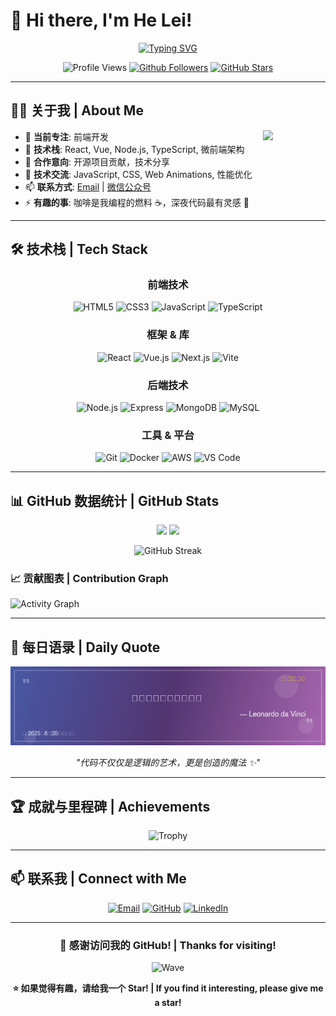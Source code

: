 # 🚀 Hi there, I'm He Lei! 

<div align="center">
  
[![Typing SVG](https://readme-typing-svg.herokuapp.com?font=Fira+Code&size=22&duration=3000&pause=1000&color=58A6FF&background=0D111700&center=true&vCenter=true&width=600&lines=%E5%89%8D%E7%AB%AF%E5%BC%80%E5%8F%91%E5%B7%A5%E7%A8%8B%E5%B8%88;Frontend+Developer;React+%7C+Vue+%7C+TypeScript;%E5%BE%AE%E5%89%8D%E7%AB%AF%E6%9E%B6%E6%9E%84%E4%B8%93%E5%AE%B6;%E5%BC%80%E6%BA%90%E9%A1%B9%E7%9B%AE%E8%B4%A1%E7%8C%AE%E8%80%85;%E5%92%96%E5%95%A1%E9%A9%B1%E5%8A%A8%E7%9A%84%E4%BB%A3%E7%A0%81%E8%89%BA%E6%9C%AF%E5%AE%B6+%E2%98%95)](https://git.io/typing-svg)

![Profile Views](https://komarev.com/ghpvc/?username=DueKer&color=brightgreen&style=flat-square)
[![Github Followers](https://img.shields.io/github/followers/DueKer?color=06FFA5&logo=github&style=flat-square)](https://github.com/DueKer)
[![GitHub Stars](https://img.shields.io/github/stars/DueKer?color=FFD700&logo=github&style=flat-square)](https://github.com/DueKer)

</div>

---

## 🧑‍💻 关于我 | About Me

<img align="right" src="https://media.giphy.com/media/M9gbBd9nbDrOTu1Mqx/giphy.gif" width="100">

- 🔭 **当前专注**: 前端开发
- 🌱 **技术栈**: React, Vue, Node.js, TypeScript, 微前端架构
- 👯 **合作意向**: 开源项目贡献，技术分享
- 💬 **技术交流**: JavaScript, CSS, Web Animations, 性能优化
- 📫 **联系方式**: [Email](mailto:1216504560@qq.com) | [微信公众号](link)
- ⚡ **有趣的事**: 咖啡是我编程的燃料 ☕，深夜代码最有灵感 🌙

---

## 🛠️ 技术栈 | Tech Stack

<div align="center">

### 前端技术
![HTML5](https://img.shields.io/badge/-HTML5-E34F26?style=for-the-badge&logo=html5&logoColor=white)
![CSS3](https://img.shields.io/badge/-CSS3-1572B6?style=for-the-badge&logo=css3&logoColor=white)
![JavaScript](https://img.shields.io/badge/-JavaScript-F7DF1E?style=for-the-badge&logo=javascript&logoColor=black)
![TypeScript](https://img.shields.io/badge/-TypeScript-3178C6?style=for-the-badge&logo=typescript&logoColor=white)

### 框架 & 库
![React](https://img.shields.io/badge/-React-61DAFB?style=for-the-badge&logo=react&logoColor=black)
![Vue.js](https://img.shields.io/badge/-Vue.js-4FC08D?style=for-the-badge&logo=vue.js&logoColor=white)
![Next.js](https://img.shields.io/badge/-Next.js-000000?style=for-the-badge&logo=next.js&logoColor=white)
![Vite](https://img.shields.io/badge/-Vite-646CFF?style=for-the-badge&logo=vite&logoColor=white)

### 后端技术
![Node.js](https://img.shields.io/badge/-Node.js-339933?style=for-the-badge&logo=node.js&logoColor=white)
![Express](https://img.shields.io/badge/-Express-000000?style=for-the-badge&logo=express&logoColor=white)
![MongoDB](https://img.shields.io/badge/-MongoDB-47A248?style=for-the-badge&logo=mongodb&logoColor=white)
![MySQL](https://img.shields.io/badge/-MySQL-4479A1?style=for-the-badge&logo=mysql&logoColor=white)

### 工具 & 平台
![Git](https://img.shields.io/badge/-Git-F05032?style=for-the-badge&logo=git&logoColor=white)
![Docker](https://img.shields.io/badge/-Docker-2496ED?style=for-the-badge&logo=docker&logoColor=white)
![AWS](https://img.shields.io/badge/-AWS-232F3E?style=for-the-badge&logo=amazon-aws&logoColor=white)
![VS Code](https://img.shields.io/badge/-VS%20Code-007ACC?style=for-the-badge&logo=visual-studio-code&logoColor=white)

</div>

---

## 📊 GitHub 数据统计 | GitHub Stats

<div align="center">
  
<img height="180em" src="https://github-readme-stats.vercel.app/api?username=DueKer&show_icons=true&theme=tokyonight&include_all_commits=true&count_private=true"/>
<img height="180em" src="https://github-readme-stats.vercel.app/api/top-langs/?username=DueKer&layout=compact&langs_count=8&theme=tokyonight"/>

</div>

<div align="center">
  
![GitHub Streak](https://github-readme-streak-stats.herokuapp.com/?user=DueKer&theme=tokyonight)

</div>

### 📈 贡献图表 | Contribution Graph
![Activity Graph](https://github-readme-activity-graph.cyclic.app/graph?username=DueKer&theme=tokyo-night)

---

## 🎯 每日语录 | Daily Quote

<div align="center">

<!-- 每日语录将通过GitHub Actions自动更新 -->
![Daily Quote](https://raw.githubusercontent.com/DueKer/Dueker/main/quote.gif)

*"代码不仅仅是逻辑的艺术，更是创造的魔法 ✨"*

</div>

---

## 🏆 成就与里程碑 | Achievements

<div align="center">

![Trophy](https://github-profile-trophy.vercel.app/?username=DueKer&theme=tokyonight&no-frame=true&row=2&column=3&margin-w=15&margin-h=15)

</div>

---

## 📫 联系我 | Connect with Me

<div align="center">

[![Email](https://img.shields.io/badge/-Email-D14836?style=for-the-badge&logo=gmail&logoColor=white)](mailto:1216504560@qq.com)
[![GitHub](https://img.shields.io/badge/-GitHub-181717?style=for-the-badge&logo=github&logoColor=white)](https://github.com/DueKer)
[![LinkedIn](https://img.shields.io/badge/-LinkedIn-0077B5?style=for-the-badge&logo=linkedin&logoColor=white)](https://linkedin.com/in/DueKer)

</div>

---

<div align="center">
  
### 🌟 感谢访问我的 GitHub! | Thanks for visiting!

![Wave](https://raw.githubusercontent.com/mayhemantt/mayhemantt/Update/svg/Bottom.svg)

**⭐ 如果觉得有趣，请给我一个 Star! | If you find it interesting, please give me a star!**

</div>


